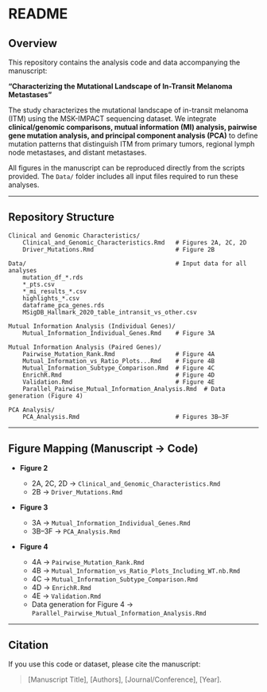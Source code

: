 # README

## Overview
This repository contains the analysis code and data accompanying the manuscript:  

**“Characterizing the Mutational Landscape of In-Transit Melanoma Metastases”**  

The study characterizes the mutational landscape of in-transit melanoma (ITM) using the MSK-IMPACT sequencing dataset. We integrate **clinical/genomic comparisons, mutual information (MI) analysis, pairwise gene mutation analysis, and principal component analysis (PCA)** to define mutation patterns that distinguish ITM from primary tumors, regional lymph node metastases, and distant metastases.  

All figures in the manuscript can be reproduced directly from the scripts provided. The `Data/` folder includes all input files required to run these analyses.  

---

## Repository Structure

```
Clinical and Genomic Characteristics/
    Clinical_and_Genomic_Characteristics.Rmd   # Figures 2A, 2C, 2D
    Driver_Mutations.Rmd                       # Figure 2B

Data/                                          # Input data for all analyses
    mutation_df_*.rds
    *_pts.csv
    *_mi_results_*.csv
    highlights_*.csv
    dataframe_pca_genes.rds
    MSigDB_Hallmark_2020_table_intransit_vs_other.csv

Mutual Information Analysis (Individual Genes)/
    Mutual_Information_Individual_Genes.Rmd    # Figure 3A

Mutual Information Analysis (Paired Genes)/
    Pairwise_Mutation_Rank.Rmd                 # Figure 4A
    Mutual_Information_vs_Ratio_Plots...Rmd    # Figure 4B
    Mutual_Information_Subtype_Comparison.Rmd  # Figure 4C
    EnrichR.Rmd                                # Figure 4D
    Validation.Rmd                             # Figure 4E
    Parallel_Pairwise_Mutual_Information_Analysis.Rmd  # Data generation (Figure 4)

PCA Analysis/
    PCA_Analysis.Rmd                           # Figures 3B–3F
```

---

## Figure Mapping (Manuscript → Code)

- **Figure 2**
  - 2A, 2C, 2D → `Clinical_and_Genomic_Characteristics.Rmd`
  - 2B → `Driver_Mutations.Rmd`

- **Figure 3**
  - 3A → `Mutual_Information_Individual_Genes.Rmd`
  - 3B–3F → `PCA_Analysis.Rmd`

- **Figure 4**
  - 4A → `Pairwise_Mutation_Rank.Rmd`
  - 4B → `Mutual_Information_vs_Ratio_Plots_Including_WT.nb.Rmd`
  - 4C → `Mutual_Information_Subtype_Comparison.Rmd`
  - 4D → `EnrichR.Rmd`
  - 4E → `Validation.Rmd`
  - Data generation for Figure 4 → `Parallel_Pairwise_Mutual_Information_Analysis.Rmd`

---

## Citation
If you use this code or dataset, please cite the manuscript:  
> [Manuscript Title], [Authors], [Journal/Conference], [Year].
